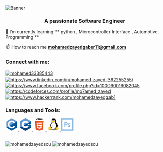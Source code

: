 ![Banner](https://user-images.githubusercontent.com/74038190/225813708-98b745f2-7d22-48cf-9150-083f1b00d6c9.gif)
<!-- Add an empty line here -->

<h3 align="center">A passionate Software Engineer</h3>
<!-- Add an empty line here -->
 🌱 I’m currently learning **   python , Microcontroller Interface , Automotive Programming  **

 📫 How to reach me **mohamedzayedgaber11@gmail.com**
<!-- Add an empty line here -->
<h3 align="left">Connect with me:</h3>
<p align="left">
<a href="https://twitter.com/mohamed33385443" target="blank"><img align="center" src="https://raw.githubusercontent.com/rahuldkjain/github-profile-readme-generator/master/src/images/icons/Social/twitter.svg" alt="mohamed33385443" height="30" width="40" /></a>
<a href="https://linkedin.com/in/mohamed-zayed-362255255/" target="blank"><img align="center" src="https://raw.githubusercontent.com/rahuldkjain/github-profile-readme-generator/master/src/images/icons/Social/linked-in-alt.svg" alt="https://www.linkedin.com/in/mohamed-zayed-362255255/" height="30" width="40" /></a>
<a href="https://fb.com/profile.php?id=100060016082045" target="blank"><img align="center" src="https://raw.githubusercontent.com/rahuldkjain/github-profile-readme-generator/master/src/images/icons/Social/facebook.svg" alt="https://www.facebook.com/profile.php?id=100060016082045" height="30" width="40" /></a>
<a href="https://codeforces.com/profile/Mo7amed_Zayed" target="blank"><img align="center" src="https://raw.githubusercontent.com/rahuldkjain/github-profile-readme-generator/master/src/images/icons/Social/codeforces.svg" alt="https://codeforces.com/profile/mo7amed_zayed" height="30" width="40" /></a>
<a href="https://www.hackerrank.com/mohamedzayedgab1" target="blank"><img align="center" src="https://raw.githubusercontent.com/rahuldkjain/github-profile-readme-generator/master/src/images/icons/Social/hackerrank.svg" alt="https://www.hackerrank.com/mohamedzayedgab1" height="30" width="40" /></a>
</p>
<!-- Add an empty line here -->
<h3 align="left">Languages and Tools:</h3>
<p align="left"> <a href="https://www.cprogramming.com/" target="_blank" rel="noreferrer"> <img src="https://raw.githubusercontent.com/devicons/devicon/master/icons/c/c-original.svg" alt="c" width="40" height="40"/> </a> <a href="https://www.w3schools.com/cpp/" target="_blank" rel="noreferrer"> <img src="https://raw.githubusercontent.com/devicons/devicon/master/icons/cplusplus/cplusplus-original.svg" alt="cplusplus" width="40" height="40"/> </a> <a href="https://www.w3.org/html/" target="_blank" rel="noreferrer"> <img src="https://raw.githubusercontent.com/devicons/devicon/master/icons/html5/html5-original-wordmark.svg" alt="html5" width="40" height="40"/> </a> <a href="https://www.linux.org/" target="_blank" rel="noreferrer"> <img src="https://raw.githubusercontent.com/devicons/devicon/master/icons/linux/linux-original.svg" alt="linux" width="40" height="40"/> </a> <a href="https://www.photoshop.com/en" target="_blank" rel="noreferrer"> <img src="https://raw.githubusercontent.com/devicons/devicon/master/icons/photoshop/photoshop-line.svg" alt="photoshop" width="40" height="40"/> </a> </p>
<br>
<img src="https://github-readme-stats.vercel.app/api/top-langs?username=mohamedzayedscu&show_icons=true&locale=en&layout=compact&bg_color=000000&title_color=ffffff&text_color=ffffff" alt="mohamedzayedscu" />
<!-- Add an empty line here -->
<!-- Add an empty line here -->
<img src="https://github-readme-streak-stats.herokuapp.com/?user=mohamedzayedscu&theme=dark" alt="mohamedzayedscu" />
